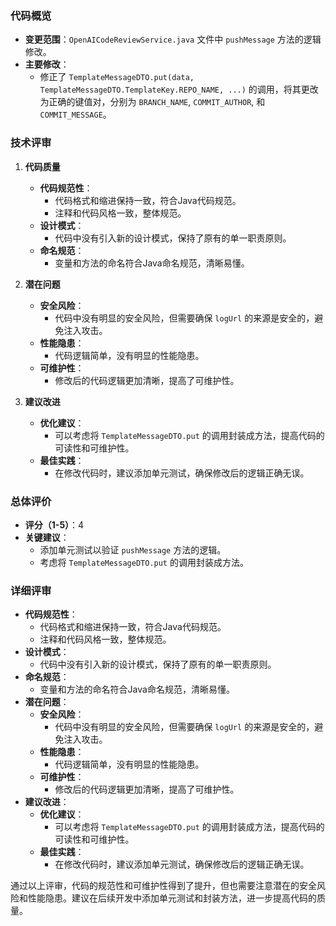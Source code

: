  
### 代码概览
- **变更范围**：`OpenAICodeReviewService.java` 文件中 `pushMessage` 方法的逻辑修改。
- **主要修改**：
  - 修正了 `TemplateMessageDTO.put(data, TemplateMessageDTO.TemplateKey.REPO_NAME, ...)` 的调用，将其更改为正确的键值对，分别为 `BRANCH_NAME`, `COMMIT_AUTHOR`, 和 `COMMIT_MESSAGE`。

### 技术评审
1. **代码质量**
   - **代码规范性**：
     - 代码格式和缩进保持一致，符合Java代码规范。
     - 注释和代码风格一致，整体规范。
   - **设计模式**：
     - 代码中没有引入新的设计模式，保持了原有的单一职责原则。
   - **命名规范**：
     - 变量和方法的命名符合Java命名规范，清晰易懂。

2. **潜在问题**
   - **安全风险**：
     - 代码中没有明显的安全风险，但需要确保 `logUrl` 的来源是安全的，避免注入攻击。
   - **性能隐患**：
     - 代码逻辑简单，没有明显的性能隐患。
   - **可维护性**：
     - 修改后的代码逻辑更加清晰，提高了可维护性。

3. **建议改进**
   - **优化建议**：
     - 可以考虑将 `TemplateMessageDTO.put` 的调用封装成方法，提高代码的可读性和可维护性。
   - **最佳实践**：
     - 在修改代码时，建议添加单元测试，确保修改后的逻辑正确无误。

### 总体评价
- **评分（1-5）**：4
- **关键建议**：
  - 添加单元测试以验证 `pushMessage` 方法的逻辑。
  - 考虑将 `TemplateMessageDTO.put` 的调用封装成方法。

### 详细评审
- **代码规范性**：
  - 代码格式和缩进保持一致，符合Java代码规范。
  - 注释和代码风格一致，整体规范。
- **设计模式**：
  - 代码中没有引入新的设计模式，保持了原有的单一职责原则。
- **命名规范**：
  - 变量和方法的命名符合Java命名规范，清晰易懂。
- **潜在问题**：
  - **安全风险**：
    - 代码中没有明显的安全风险，但需要确保 `logUrl` 的来源是安全的，避免注入攻击。
  - **性能隐患**：
    - 代码逻辑简单，没有明显的性能隐患。
  - **可维护性**：
    - 修改后的代码逻辑更加清晰，提高了可维护性。
- **建议改进**：
  - **优化建议**：
    - 可以考虑将 `TemplateMessageDTO.put` 的调用封装成方法，提高代码的可读性和可维护性。
  - **最佳实践**：
    - 在修改代码时，建议添加单元测试，确保修改后的逻辑正确无误。

通过以上评审，代码的规范性和可维护性得到了提升，但也需要注意潜在的安全风险和性能隐患。建议在后续开发中添加单元测试和封装方法，进一步提高代码的质量。